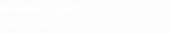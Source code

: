 # Website-Project---2
Created a basic website using HTML, CSS, and JavaScript
First Page:
<!DOCTYPE html>
<html lang="en">
<head>
    <meta charset="UTF-8">
    <meta name="viewport" content="width=device-width, initial-scale=1.0">
    <meta name="description" content="Welcome to HotBeansWeb's Website">
    <meta name="keywords" content="HotBeansWeb, website, welcome">
    <title>Home</title>
    <style>
        body {
            margin: 0;
            padding: 0;
            font-family: sans-serif;
            color: #fff;
            background-image: url('background.jpg');
            background-size: cover;
            background-position: center;
            background-repeat: no-repeat;
            min-height: 100vh;
        }

        header {
            background: rgba(0, 0, 0, 0.5);
            padding: 1em 0;
            display: flex;
            justify-content: space-between;
            align-items: center;
            position: fixed;
            top: 0; /* Position header at the top */
            width: 100%;
            z-index: 1;
        }

        .page-title {
            margin-left: 20px;
            font-size: 24px;
            font-weight: 700;
        }

        nav ul {
            list-style: none;
            padding: 0;
            margin-right: 20px;
        }

        nav ul li {
            display: inline;
            margin: 0 10px;
        }

        nav ul li a {
            color: #fff;
            text-decoration: none;
        }

        .home-section {
            display: flex;
            flex-direction: column;
            justify-content: center;
            align-items: center;
            text-align: center;
            padding-top: 100px;
            margin-top: 60px; /* Adjusted margin to avoid overlap with header */
        }

        .video-container {
            width: 80%; /* Adjusted width for mobile */
            max-width: 700px;
            border: 3px solid #fff;
            border-radius: 10px;
            overflow: hidden;
            margin-bottom: 20px;
        }

        video {
            width: 100%;
            height: auto;
        }

        .welcome-text {
            font-family: 'Times New Roman', serif;
            font-size: 36px; /* Adjusted font size for mobile */
            color: #000;
            margin-top: 10px;
            font-weight: bold;
        }

        footer {
            background: rgba(0, 0, 0, 0.5);
            color: #fff;
            text-align: center;
            padding: 1em 0;
            position: fixed;
            bottom: 0;
            width: 100%;
        }

        .accessibility-button {
            position: fixed;
            bottom: 70px;
            right: 20px;
            background-color: #000;
            color: #fff;
            border: none;
            border-radius: 50%;
            width: 50px;
            height: 50px;
            font-size: 24px;
            cursor: pointer;
            display: flex;
            justify-content: center;
            align-items: center;
            z-index: 2;
        }

        .accessibility-panel {
            display: none;
            position: fixed;
            bottom: 130px;
            right: 20px;
            background-color: rgba(0, 0, 0, 0.8);
            color: #fff;
            padding: 20px;
            border-radius: 10px;
            z-index: 2;
        }

        .accessibility-panel button {
            background-color: #fff;
            color: #000;
            border: none;
            margin: 5px;
            padding: 10px;
            cursor: pointer;
        }

        @media screen and (max-width: 768px) {
            .video-container {
                width: 90%; /* Adjusted width for smaller screens */
            }

            .welcome-text {
                font-size: 24px; /* Adjusted font size for smaller screens */
            }
        }
    </style>
    <script>
        function toggleAccessibilityPanel() {
            var panel = document.getElementById('accessibility-panel');
            if (panel.style.display === 'none' || panel.style.display === '') {
                panel.style.display = 'block';
            } else {
                panel.style.display = 'none';
            }
        }

        function increaseFontSize() {
            document.body.style.fontSize = 'larger';
        }

        function decreaseFontSize() {
            document.body.style.fontSize = 'smaller';
        }
    </script>
</head>
<body>
    <header>
        <h1 class="page-title">Home</h1>
        <nav>
            <ul>
                <li>
                    <li><a href="apply.html">Apply</a></li>
                    <li><a href="about.html">About Us</a></li>
                    <li><a href="team.html">Our Team</a></li>
                    <li><a href="courses.html">Courses</a></li>
                    <li><a href="contact.html">Contact Us</a></li>
                    <li><a href="boy.html">Boy</a></li> <!-- New link -->
                </ul>
            </nav>
        </header>
        <section class="home-section">
            <div class="video-container">
                <video controls>
                    <source src="video.mp4" type="video/mp4">
                    Your browser does not support the video tag.
                </video>
            </div>
            <div class="welcome-text">Welcome to our website</div>
        </section>
        <footer>
            <p>&copy; 2024 Our Company</p>
        </footer>
        <button class="accessibility-button" onclick="toggleAccessibilityPanel()">A</button>
        <div class="accessibility-panel" id="accessibility-panel">
            <button onclick="increaseFontSize()">Increase Font Size</button>
            <button onclick="decreaseFontSize()">Decrease Font Size</button>
            <button onclick="toggleContrast()">Toggle High Contrast</button>
        </div>
        <script>
            function toggleContrast() {
                document.body.classList.toggle('high-contrast');
            }
        </script>
    </body>
    </html>
